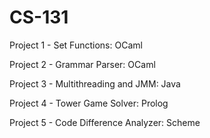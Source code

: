 # CS-131
Project 1 - Set Functions: OCaml

Project 2 - Grammar Parser: OCaml

Project 3 - Multithreading and JMM: Java

Project 4 - Tower Game Solver: Prolog

Project 5 - Code Difference Analyzer: Scheme
